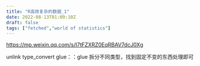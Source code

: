 ```yaml
---
title: "R高效复杂的数据_1"
date: 2022-08-13T01:09:10Z
draft: false
tags: ["fetched","world of statistics"]
---
```


https://mp.weixin.qq.com/s/I7tFZXRZ0EqRBAV7dcJ0Xg

unlink
type_convert
glue：：glue
拆分不同类型，找到固定不变的东西处理即可